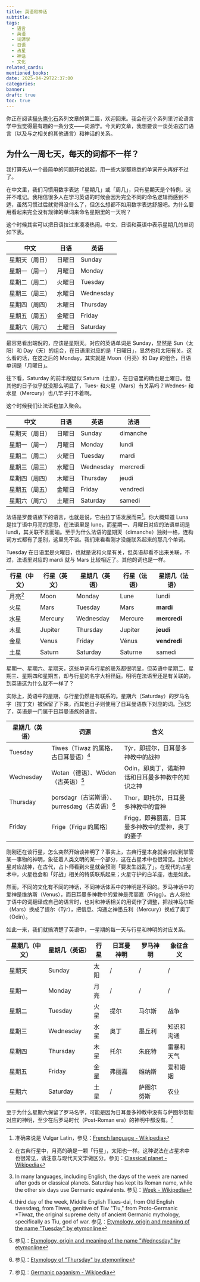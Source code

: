 ```yaml
---
title: 英语和神话
subtitle: 
tags:
  - 语言
  - 英语
  - 词源学
  - 日语
  - 占星
  - 神话
  - 文化
related_cards: 
mentioned_books: 
date: 2025-04-29T22:37:00
categories: 
banner: 
draft: true
toc: true
---
```


你正在阅读[猫头鹰化石](/categories/猫头鹰化石/)系列文章的第二篇，欢迎回来。我会在这个系列里讨论语言学中我觉得最有趣的一条分支——词源学。今天的文章，我想要谈一谈英语这门语言（以及与之相关的其他语言）和神话的关系。<!--more-->

## 为什么一周七天，每天的词都不一样？

我打算先从一个最简单的问题开始说起，用一些大家都熟悉的单词开头再好不过了。

在中文里，我们习惯用数字表达「星期几」或「周几」，只有星期天是个特例，这并不难记。我相信很多人在学习英语的时候会因为完全不同的命名逻辑而感到不适，虽然习惯过后就觉得没什么了，但怎么想都不如用数字表达舒服吧。为什么要用看起来完全没有规律的单词来命名星期里的一天呢？

这个时候其实可以把日语拉过来凑凑热闹。中文、日语和英语中表示星期几的单词如下表。

| 中文      | 日语  | 英语        |
| ------- | --- | --------- |
| 星期天（周日） | 日曜日 | Sunday    |
| 星期一（周一） | 月曜日 | Monday    |
| 星期二（周二） | 火曜日 | Tuesday   |
| 星期三（周三） | 水曜日 | Wednesday |
| 星期四（周四） | 木曜日 | Thursday  |
| 星期五（周五） | 金曜日 | Friday    |
| 星期六（周六） | 土曜日 | Saturday  |

最容易看出端倪的，应该是星期天。对应的英语单词是 Sunday，显然是 Sun（太阳）和 Day（天）的组合，在日语里对应的是「日曜日」，显然也和太阳有关。这么看的话，在这之后的 Monday，其实就是 Moon（月亮）和 Day 的组合，日语单词是「月曜日」。

往下看，Saturday 的前半段疑似 Saturn（土星），在日语里的确也是土曜日。但其他的日子似乎就没那么明显了，Tues- 和火星（Mars）有关系吗？Wednes- 和水星（Mercury）也八竿子打不着啊。

这个时候我们让法语也加入聚会。

| 中文      | 日语  | 英语        | 法语       |
| ------- | --- | --------- | -------- |
| 星期天（周日） | 日曜日 | Sunday    | dimanche |
| 星期一（周一） | 月曜日 | Monday    | lundi    |
| 星期二（周二） | 火曜日 | Tuesday   | mardi    |
| 星期三（周三） | 水曜日 | Wednesday | mercredi |
| 星期四（周四） | 木曜日 | Thursday  | jeudi    |
| 星期五（周五） | 金曜日 | Friday    | vendredi |
| 星期六（周六） | 土曜日 | Saturday  | samedi   |

法语是罗曼语族下的语言，也就是说，它由拉丁语发展而来[^1]。你大概知道 Luna 是拉丁语中月亮的意思，在法语里是 lune，而星期一、月曜日对应的法语单词是 lundi，其关联不言而喻。至于为什么法语的星期天（dimanche）独树一格，连构词方式都有了差别，这里先不谈。我们来看看刚才没能联系起来的那几个单词。

Tuesday 在日语里是火曜日，也就是说和火星有关，但英语却看不出来关联，不过，法语里对应的 mardi 就与 Mars 比较相近了。其他的词也是一样。

| 行星（中文） | 行星（英文）  | 星期几（英语）   | 行星（法语）  | 星期几（法语）      |
| ------ | ------- | --------- | ------- | ------------ |
| 月亮[^2] | Moon    | Monday    | Lune    | lundi        |
| 火星     | Mars    | Tuesday   | Mars    | **mardi**    |
| 水星     | Mercury | Wednesday | Mercure | **mercredi** |
| 木星     | Jupiter | Thursday  | Jupiter | **jeudi**    |
| 金星     | Venus   | Friday    | Vénus   | **vendredi** |
| 土星     | Saturn  | Saturday  | Saturne | samedi       |

星期一、星期六、星期天，这些单词与行星的联系都很明显，但英语中星期二、星期三、星期四和星期五，却与行星的名字大相径庭。明明在法语里还是有关联的，到英语这为什么就不一样了？

实际上，英语中的星期，与行星仍然是有联系的。星期六（Saturday）的罗马名字（拉丁文）被保留了下来，而其他日子则使用了日耳曼语族下对应的词。[^3]别忘了，英语是一门属于日耳曼语族的语言。

| 星期几（英语）   | 词源                                | 含义                          |
| --------- | --------------------------------- | --------------------------- |
| Tuesday   | Tiwes（Tiwaz 的属格，古日耳曼语）[^4]        | Týr，即提尔，日耳曼多神教中的战神          |
| Wednesday | Wotan（德语）、Wōden（古英语）[^5]          | Odin，即奥丁，诺斯神话和日耳曼多神教中的知识之神  |
| Thursday  | þorsdagr（古诺斯语）、þurresdæg（古英语）[^6] | Thor，即托尔，日耳曼多神教中的雷神         |
| Friday    | Frige（Frigu 的属格）                  | Frigg，即弗丽嘉，日耳曼多神教中的爱神，奥丁的妻子 |

刚刚还在谈行星，怎么突然开始谈神明了？事实上，古典行星本身就会对应到掌管某一事物的神明，象征着人类文明的某一个部分，这在占星术中也很常见。比如火星对应战神，在古代，占卜师看到火星就会预测「要发生战乱了」。在现代的占星术中，火星也会和「好战」相关的特质联系起来；火星守护的白羊座，也是如此。

然而，不同的文化有不同的神话，不同神话体系中的神明是不同的。罗马神话中的爱神是维纳斯（Venus），而日耳曼多神教中的爱神是弗丽嘉（Frigg）。古人将拉丁语中的词翻译成自己的语言时，也对和神话相关的用词作了调整，把战神马尔斯（Mars）换成了提尔（Týr），把信息、沟通之神墨丘利（Mercury）换成了奥丁（Odin）。

如此一来，我们就搞清楚了英语中，一星期的每一天与行星和神明的对应关系。

| 星期几（中文） | 星期几（英语）   | 行星  | 日耳曼神明 | 罗马神明  | 象征含义  |
| ------- | --------- | --- | ----- | ----- | ----- |
| 星期天     | Sunday    | 太阳  | /     | /     | /     |
| 星期一     | Monday    | 月亮  | /     | /     | /     |
| 星期二     | Tuesday   | 火星  | 提尔    | 马尔斯   | 战争    |
| 星期三     | Wednesday | 水星  | 奥丁    | 墨丘利   | 知识和沟通 |
| 星期四     | Thursday  | 木星  | 托尔    | 朱庇特   | 雷暴和天气 |
| 星期五     | Friday    | 金星  | 弗丽嘉   | 维纳斯   | 爱和婚姻  |
| 星期六     | Saturday  | 土星  | /     | 萨图尔努斯 | 农业    |

至于为什么星期六保留了罗马名字，可能是因为日耳曼多神教中没有与萨图尔努斯对应的神明，至少在后罗马时代（Post-Roman era）的神明中都没有。[^7]


[^1]: 准确来说是 Vulgar Latin，参见：[French language - Wikipedia](https://en.wikipedia.org/wiki/French_language)
[^2]: 在古典行星中，月亮的确是一颗「行星」，太阳也一样。这种说法在占星术中也很常见，请注意与现代天文学做区分。参见：[Classical planet - Wikipedia](https://en.wikipedia.org/wiki/Classical_planet)
[^3]: In many languages, including English, the days of the week are named after gods or classical planets. Saturday has kept its Roman name, while the other six days use Germanic equivalents. 参见：[Week - Wikipedia](https://en.wikipedia.org/wiki/Week#Notes)
[^4]: third day of the week, Middle English Tiues-dai, from Old English tiwesdæg, from Tiwes, genitive of Tiw "Tiu," from Proto-Germanic *Tiwaz, the original supreme deity of ancient Germanic mythology, specifically as Tiu, god of war. 参见：[Etymology, origin and meaning of the name "Tuesday" by etymonline](https://www.etymonline.com/word/Tuesday)
[^5]: 参见：[Etymology, origin and meaning of the name "Wednesday" by etymonline](https://www.etymonline.com/word/Wednesday)
[^6]: 参见：[Etymology of "Thursday" by etymonline](https://www.etymonline.com/word/Thursday)
[^7]: 参见：[Germanic paganism - Wikipedia](https://en.wikipedia.org/wiki/Germanic_paganism#Post-Roman_era)